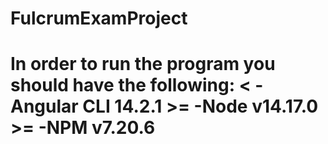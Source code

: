 

<h1> FulcrumExamProject<h1>

In order to run the program you should have the following: <
-Angular CLI 14.2.1 >=
-Node v14.17.0 >=
-NPM v7.20.6
<br>


